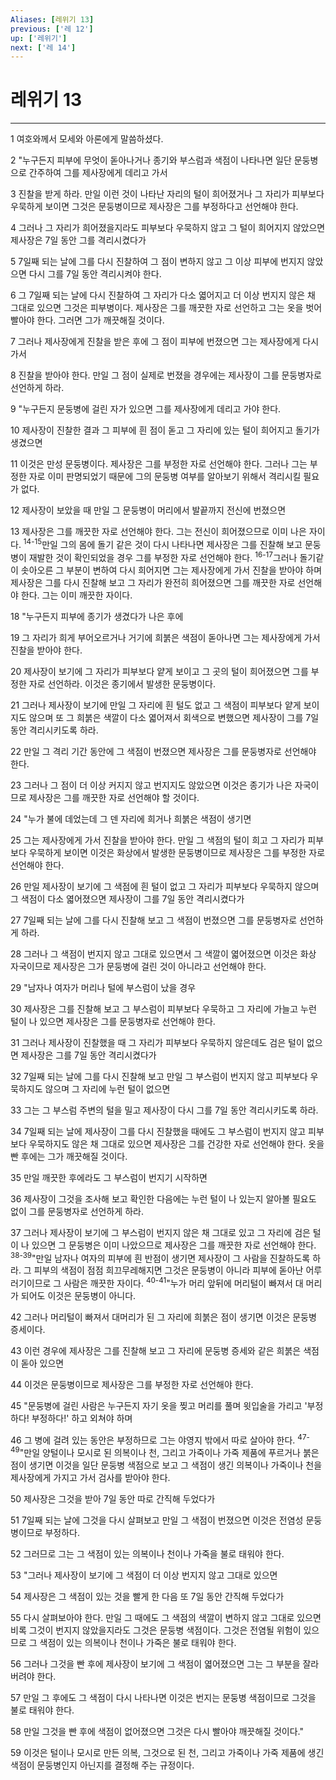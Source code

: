 ```yaml
---
Aliases: [레위기 13]
previous: ['레 12']
up: ['레위기']
next: ['레 14']
---
```

# 레위기 13

***


1 여호와께서 모세와 아론에게 말씀하셨다. 

2 "누구든지 피부에 무엇이 돋아나거나 종기와 부스럼과 색점이 나타나면 일단 문둥병으로 간주하여 그를 제사장에게 데리고 가서 

3 진찰을 받게 하라. 만일 이런 것이 나타난 자리의 털이 희어졌거나 그 자리가 피부보다 우묵하게 보이면 그것은 문둥병이므로 제사장은 그를 부정하다고 선언해야 한다. 

4 그러나 그 자리가 희어졌을지라도 피부보다 우묵하지 않고 그 털이 희어지지 않았으면 제사장은 7일 동안 그를 격리시켰다가 

5 7일째 되는 날에 그를 다시 진찰하여 그 점이 변하지 않고 그 이상 피부에 번지지 않았으면 다시 그를 7일 동안 격리시켜야 한다. 

6 그 7일째 되는 날에 다시 진찰하여 그 자리가 다소 엷어지고 더 이상 번지지 않은 채 그대로 있으면 그것은 피부병이다. 제사장은 그를 깨끗한 자로 선언하고 그는 옷을 벗어 빨아야 한다. 그러면 그가 깨끗해질 것이다. 

7 그러나 제사장에게 진찰을 받은 후에 그 점이 피부에 번졌으면 그는 제사장에게 다시 가서 

8 진찰을 받아야 한다. 만일 그 점이 실제로 번졌을 경우에는 제사장이 그를 문둥병자로 선언하게 하라. 

9 "누구든지 문둥병에 걸린 자가 있으면 그를 제사장에게 데리고 가야 한다. 

10 제사장이 진찰한 결과 그 피부에 흰 점이 돋고 그 자리에 있는 털이 희어지고 돌기가 생겼으면 

11 이것은 만성 문둥병이다. 제사장은 그를 부정한 자로 선언해야 한다. 그러나 그는 부정한 자로 이미 판명되었기 때문에 그의 문둥병 여부를 알아보기 위해서 격리시킬 필요가 없다. 

12 제사장이 보았을 때 만일 그 문둥병이 머리에서 발끝까지 전신에 번졌으면 

13 제사장은 그를 깨끗한 자로 선언해야 한다. 그는 전신이 희어졌으므로 이미 나은 자이다. <sup class="versenum">14-15</sup>만일 그의 몸에 돌기 같은 것이 다시 나타나면 제사장은 그를 진찰해 보고 문둥병이 재발한 것이 확인되었을 경우 그를 부정한 자로 선언해야 한다. <sup class="versenum">16-17</sup>그러나 돌기같이 솟아오른 그 부분이 변하여 다시 희어지면 그는 제사장에게 가서 진찰을 받아야 하며 제사장은 그를 다시 진찰해 보고 그 자리가 완전히 희어졌으면 그를 깨끗한 자로 선언해야 한다. 그는 이미 깨끗한 자이다. 

18 "누구든지 피부에 종기가 생겼다가 나은 후에 

19 그 자리가 희게 부어오르거나 거기에 희붉은 색점이 돋아나면 그는 제사장에게 가서 진찰을 받아야 한다. 

20 제사장이 보기에 그 자리가 피부보다 얕게 보이고 그 곳의 털이 희어졌으면 그를 부정한 자로 선언하라. 이것은 종기에서 발생한 문둥병이다. 

21 그러나 제사장이 보기에 만일 그 자리에 흰 털도 없고 그 색점이 피부보다 얕게 보이지도 않으며 또 그 희붉은 색깔이 다소 엷어져서 회색으로 변했으면 제사장이 그를 7일 동안 격리시키도록 하라. 

22 만일 그 격리 기간 동안에 그 색점이 번졌으면 제사장은 그를 문둥병자로 선언해야 한다. 

23 그러나 그 점이 더 이상 커지지 않고 번지지도 않았으면 이것은 종기가 나은 자국이므로 제사장은 그를 깨끗한 자로 선언해야 할 것이다. 

24 "누가 불에 데었는데 그 덴 자리에 희거나 희붉은 색점이 생기면 

25 그는 제사장에게 가서 진찰을 받아야 한다. 만일 그 색점의 털이 희고 그 자리가 피부보다 우묵하게 보이면 이것은 화상에서 발생한 문둥병이므로 제사장은 그를 부정한 자로 선언해야 한다. 

26 만일 제사장이 보기에 그 색점에 흰 털이 없고 그 자리가 피부보다 우묵하지 않으며 그 색점이 다소 엷어졌으면 제사장이 그를 7일 동안 격리시켰다가 

27 7일째 되는 날에 그를 다시 진찰해 보고 그 색점이 번졌으면 그를 문둥병자로 선언하게 하라. 

28 그러나 그 색점이 번지지 않고 그대로 있으면서 그 색깔이 엷어졌으면 이것은 화상 자국이므로 제사장은 그가 문둥병에 걸린 것이 아니라고 선언해야 한다. 

29 "남자나 여자가 머리나 털에 부스럼이 났을 경우 

30 제사장은 그를 진찰해 보고 그 부스럼이 피부보다 우묵하고 그 자리에 가늘고 누런 털이 나 있으면 제사장은 그를 문둥병자로 선언해야 한다. 

31 그러나 제사장이 진찰했을 때 그 자리가 피부보다 우묵하지 않은데도 검은 털이 없으면 제사장은 그를 7일 동안 격리시켰다가 

32 7일째 되는 날에 그를 다시 진찰해 보고 만일 그 부스럼이 번지지 않고 피부보다 우묵하지도 않으며 그 자리에 누런 털이 없으면 

33 그는 그 부스럼 주변의 털을 밀고 제사장이 다시 그를 7일 동안 격리시키도록 하라. 

34 7일째 되는 날에 제사장이 그를 다시 진찰했을 때에도 그 부스럼이 번지지 않고 피부보다 우묵하지도 않은 채 그대로 있으면 제사장은 그를 건강한 자로 선언해야 한다. 옷을 빤 후에는 그가 깨끗해질 것이다. 

35 만일 깨끗한 후에라도 그 부스럼이 번지기 시작하면 

36 제사장이 그것을 조사해 보고 확인한 다음에는 누런 털이 나 있는지 알아볼 필요도 없이 그를 문둥병자로 선언하게 하라. 

37 그러나 제사장이 보기에 그 부스럼이 번지지 않은 채 그대로 있고 그 자리에 검은 털이 나 있으면 그 문둥병은 이미 나았으므로 제사장은 그를 깨끗한 자로 선언해야 한다. <sup class="versenum">38-39</sup>"만일 남자나 여자의 피부에 흰 반점이 생기면 제사장이 그 사람을 진찰하도록 하라. 그 피부의 색점이 점점 희끄무레해지면 그것은 문둥병이 아니라 피부에 돋아난 어루러기이므로 그 사람은 깨끗한 자이다. <sup class="versenum">40-41</sup>"누가 머리 앞뒤에 머리털이 빠져서 대 머리가 되어도 이것은 문둥병이 아니다. 

42 그러나 머리털이 빠져서 대머리가 된 그 자리에 희붉은 점이 생기면 이것은 문둥병 증세이다. 

43 이런 경우에 제사장은 그를 진찰해 보고 그 자리에 문둥병 증세와 같은 희붉은 색점이 돋아 있으면 

44 이것은 문둥병이므로 제사장은 그를 부정한 자로 선언해야 한다. 

45 "문둥병에 걸린 사람은 누구든지 자기 옷을 찢고 머리를 풀며 윗입술을 가리고 '부정하다! 부정하다!' 하고 외쳐야 하며 

46 그 병에 걸려 있는 동안은 부정하므로 그는 야영지 밖에서 따로 살아야 한다. <sup class="versenum">47-49</sup>"만일 양털이나 모시로 된 의복이나 천, 그리고 가죽이나 가죽 제품에 푸르거나 붉은 점이 생기면 이것을 일단 문둥병 색점으로 보고 그 색점이 생긴 의복이나 가죽이나 천을 제사장에게 가지고 가서 검사를 받아야 한다. 

50 제사장은 그것을 받아 7일 동안 따로 간직해 두었다가 

51 7일째 되는 날에 그것을 다시 살펴보고 만일 그 색점이 번졌으면 이것은 전염성 문둥병이므로 부정하다. 

52 그러므로 그는 그 색점이 있는 의복이나 천이나 가죽을 불로 태워야 한다. 

53 "그러나 제사장이 보기에 그 색점이 더 이상 번지지 않고 그대로 있으면 

54 제사장은 그 색점이 있는 것을 빨게 한 다음 또 7일 동안 간직해 두었다가 

55 다시 살펴보아야 한다. 만일 그 때에도 그 색점의 색깔이 변하지 않고 그대로 있으면 비록 그것이 번지지 않았을지라도 그것은 문둥병 색점이다. 그것은 전염될 위험이 있으므로 그 색점이 있는 의복이나 천이나 가죽은 불로 태워야 한다. 

56 그러나 그것을 빤 후에 제사장이 보기에 그 색점이 엷어졌으면 그는 그 부분을 잘라 버려야 한다. 

57 만일 그 후에도 그 색점이 다시 나타나면 이것은 번지는 문둥병 색점이므로 그것을 불로 태워야 한다. 

58 만일 그것을 빤 후에 색점이 없어졌으면 그것은 다시 빨아야 깨끗해질 것이다." 

59 이것은 털이나 모시로 만든 의복, 그것으로 된 천, 그리고 가죽이나 가죽 제품에 생긴 색점이 문둥병인지 아닌지를 결정해 주는 규정이다.
